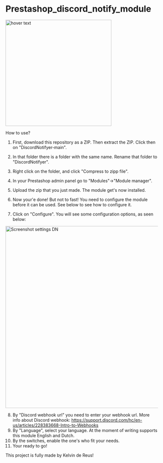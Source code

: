 # Prestashop_discord_notify_module
<img src="https://github.com/kelvin-codes-stuff/DiscordNotifyer/blob/main/logo.png?raw=true" width="350" title="hover text">

How to use?
1) First, download this repository as a ZIP. Then extract the ZIP. Click then on "DiscordNotifyer-main".
2) In that folder there is a folder with the same name. Rename that folder to "DiscordNotifyer".
3) Right click on the folder, and click "Compress to zipp file".
4) In your Prestashop admin panel go to "Modules"->"Module manager".
5) Upload the zip that you just made. The module get's now installed.
6) Now your'e done! But not to fast! You need to configure the module before it can be used. See below to see how to configure it.

7) Click on "Configure". You will see some configuration options, as seen below:

<img src="https://user-images.githubusercontent.com/31496522/210155204-6ac4a275-88e1-4f19-b4a4-8dc703cdbba2.png" width="600" title="Screenshot settings DN">

8) By "Discord webhook url" you need to enter your webhook url. More info about Discord webhook: https://support.discord.com/hc/en-us/articles/228383668-Intro-to-Webhooks
9) By "Language", select your language. At the moment of writing supports this module English and Dutch.
10) By the switches, enable the one's who fit your needs.
11) Your ready to go!

This project is fully made by Kelvin de Reus!
